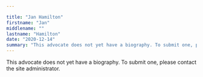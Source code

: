 ```yaml
---

title: "Jan Hamilton"
firstname: "Jan"
middlename: ""
lastname: "Hamilton"
date: "2020-12-14"
summary: "This advocate does not yet have a biography. To submit one, please contact the site administrator."
---
```

This advocate does not yet have a biography. To submit one, please contact the site administrator.

